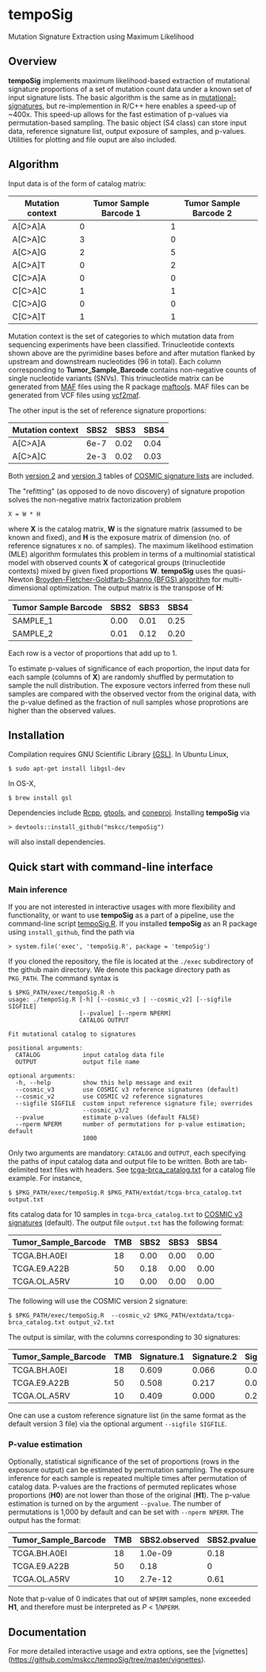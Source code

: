 # tempoSig
Mutation Signature Extraction using Maximum Likelihood

## Overview
**tempoSig** implements maximum likelihood-based extraction of mutational signature proportions of a set of mutation count data under a known set of input signature lists. The basic algorithm is the same as in [mutational-signatures](https://github.com/mskcc/mutation-signatures), but re-implemention in R/C++ here enables a speed-up of ~400x. This speed-up allows for the fast estimation of p-values via permutation-based sampling. The basic object (S4 class) can store input data, reference signature list, output exposure of samples, and p-values. Utilities for plotting and file ouput are also included. 

## Algorithm
Input data is of the form of catalog matrix:

Mutation context | Tumor Sample Barcode 1 | Tumor Sample Barcode 2
---------------- | ---------------------- | ----------------------
A[C>A]A          |                      0 |                      1
A[C>A]C          |                      3 |                      0
A[C>A]G          |                      2 |                      5
A[C>A]T          |                      0 |                      2
C[C>A]A          |                      0 |                      0
C[C>A]C          |                      1 |                      1
C[C>A]G          |                      0 |                      0
C[C>A]T          |                      1 |                      1

Mutation context is the set of categories to which mutation data from sequencing experiments have been classified. Trinucleotide contexts shown above are the pyrimidine bases before and after mutation flanked by upstream and downstream nucleotides (96 in total). Each column corresponding to **Tumor_Sample_Barcode** contains non-negative counts of single nucleotide variants (SNVs). This trinucleotide matrix can be generated from [MAF](https://docs.gdc.cancer.gov/Data/File_Formats/MAF_Format/) files using the R package [maftools](https://bioconductor.org/packages/maftools/). MAF files can be generated from VCF files using [vcf2maf](https://github.com/mskcc/vcf2maf).

The other input is the set of reference signature proportions:

Mutation context | SBS2 | SBS3 | SBS4
---------------- | ---- | ---- | ----
A[C>A]A          | 6e-7 | 0.02 | 0.04
A[C>A]C          | 2e-3 | 0.02 | 0.03

Both [version 2](https://github.com/mskcc/tempoSig/edit/master/inst/extdata/COSMIC_SNV_signatures_v2.txt) and [version 3](https://github.com/mskcc/tempoSig/edit/master/inst/extdata/COSMIC_SBS_signatures_v3.txt) tables of [COSMIC signature lists](https://cancer.sanger.ac.uk/cosmic/signatures) are included.

The "refitting" (as opposed to de novo discovery) of signature propotion solves the non-negative matrix factorization problem

    X = W * H
    
where **X** is the catalog matrix, **W** is the signature matrix (assumed to be known and fixed), and **H** is the exposure matrix of dimension (no. of reference signatures x no. of samples). The maximum likelihood estimation (MLE) algorithm formulates this problem in terms of a multinomial statistical model with observed counts **X** of categorical groups (trinucleotide contexts) mixed by given fixed proportions **W**. **tempoSig** uses the quasi-Newton [Broyden-Fletcher-Goldfarb-Shanno (BFGS) algorithm](https://www.gnu.org/software/gsl/doc/html/multimin.html) for multi-dimensional optimization.
The output matrix is the transpose of **H**:

Tumor Sample Barcode | SBS2 | SBS3 | SBS4
-------------------- | ---- | ---- | ----
SAMPLE_1             | 0.00 | 0.01 | 0.25
SAMPLE_2             | 0.01 | 0.12 | 0.20

Each row is a vector of proportions that add up to 1.

To estimate p-values of significance of each proportion, the input data for each sample (columns of **X**) are randomly shuffled by permutation to sample the null distribution. The exposure vectors inferred from these null samples are compared with the observed vector from the original data, with the p-value defined as the fraction of null samples whose proprotions are higher than the observed values. 

## Installation
Compilation requires GNU Scientific Library [(GSL)](https://www.gnu.org/software/gsl/). In Ubuntu Linux,

    $ sudo apt-get install libgsl-dev
    
In OS-X,

    $ brew install gsl

Dependencies include [Rcpp](https://cran.r-project.org/package=Rcpp), [gtools](https://cran.r-project.org/package=gtools), and [coneproj](https://cran.r-project.org/package=coneproj). Installing **tempoSig** via

    > devtools::install_github("mskcc/tempoSig")

will also install dependencies.

## Quick start with command-line interface

### Main inference
If you are not interested in interactive usages with more flexibility and functionality, or want to use **tempoSig** as a part of a pipeline, use the command-line script [tempoSig.R](https://github.com/mskcc/tempoSig/blob/master/exec/tempoSig.R). If you installed **tempoSig** as an R package using `install_github`, find the path via

    > system.file('exec', 'tempoSig.R', package = 'tempoSig')
   
If you cloned the repository, the file is located at the `./exec` subdirectory of the github main directory. We denote this package directory path as `PKG_PATH`. The command syntax is

    $ $PKG_PATH/exec/tempoSig.R -h
    usage: ./tempoSig.R [-h] [--cosmic_v3 | --cosmic_v2] [--sigfile SIGFILE]
                        [--pvalue] [--nperm NPERM]
                        CATALOG OUTPUT

    Fit mutational catalog to signatures

    positional arguments:
      CATALOG            input catalog data file
      OUTPUT             output file name

    optional arguments:
      -h, --help         show this help message and exit
      --cosmic_v3        use COSMIC v3 reference signatures (default)
      --cosmic_v2        use COSMIC v2 reference signatures
      --sigfile SIGFILE  custom input reference signature file; overrides
                         --cosmic_v3/2
      --pvalue           estimate p-values (default FALSE)
      --nperm NPERM      number of permutations for p-value estimation; default
                         1000

Only two arguments are mandatory: `CATALOG` and `OUTPUT`, each specifying the paths of input catalog data and output file to be written. Both are tab-delimited text files with headers. See [tcga-brca_catalog.txt](https://github.com/mskcc/tempoSig/blob/master/inst/extdata/tcga-brca_catalog.txt) for a catalog file example. For instance,

    $ $PKG_PATH/exec/tempoSig.R $PKG_PATH/extdat/tcga-brca_catalog.txt output.txt
    
fits catalog data for 10 samples in `tcga-brca_catalog.txt` to [COSMIC v3 signatures](https://github.com/mskcc/tempoSig/edit/master/inst/extdata/COSMIC_SBS_signatures-v3.txt) (default). The output file `output.txt` has the following format:

Tumor_Sample_Barcode | TMB | SBS2 | SBS3 | SBS4
-------------------- | --- | ---- | ---- | ----
TCGA.BH.A0EI         | 18  | 0.00 | 0.00 | 0.00
TCGA.E9.A22B         | 50  | 0.18 | 0.00 | 0.00
TCGA.OL.A5RV         | 10  | 0.00 | 0.00 | 0.00 

The following will use the COSMIC version 2 signature:

    $ $PKG_PATH/exec/tempoSig.R  --cosmic_v2 $PKG_PATH/extdata/tcga-brca_catalog.txt output_v2.txt

The output is similar, with the columns corresponding to 30 signatures:

Tumor_Sample_Barcode | TMB | Signature.1 | Signature.2 | Signature.3
-------------------- | --- | ----------- | ----------- | -----------
TCGA.BH.A0EI         | 18  | 0.609       | 0.066       | 0.000
TCGA.E9.A22B         | 50  | 0.508       | 0.217       | 0.000
TCGA.OL.A5RV         | 10  | 0.409       | 0.000       | 0.225 

One can use a custom reference signature list (in the same format as the default version 3 file) via the optional argument `--sigfile SIGFILE`.

### P-value estimation
Optionally, statistical significance of the set of proportions (rows in the exposure output) can be estimated by permutation sampling. The exposure inference for each sample is repeated multiple times after permutation of catalog data. P-values are the fractions of permuted replicates whose proportions (**H0**) are not lower than those of the original (**H1**). The p-value estimation is turned on by the argument `--pvalue`. The number of permutations is 1,000 by default and can be set with `--nperm NPERM`. The output has the format:

Tumor_Sample_Barcode | TMB | SBS2.observed | SBS2.pvalue | SBS3.observed | SBS3.pvalue | SBS4.observed | SBS4.pvalue
-------------------- | --- | ------------- | ----------- | ------------- | ----------- | ------------- | -----------
TCGA.BH.A0EI         | 18  | 1.0e-09       | 0.18        | 3.2e-13       | 0.94        | 1.5e-13       | 0.91
TCGA.E9.A22B         | 50  | 0.18          | 0           | 1.6e-11       | 0.73        | 1.7e-13       | 0.95
TCGA.OL.A5RV         | 10  | 2.7e-12       | 0.61        | 1.1e-10       | 0.29        | 2.4e-11       | 0.54

Note that p-value of 0 indicates that out of `NPERM` samples, none exceeded **H1**, and therefore must be interpreted as *P* < 1/`NPERM`.

## Documentation

For more detailed interactive usage and extra options, see the [vignettes] (https://github.com/mskcc/tempoSig/tree/master/vignettes).
